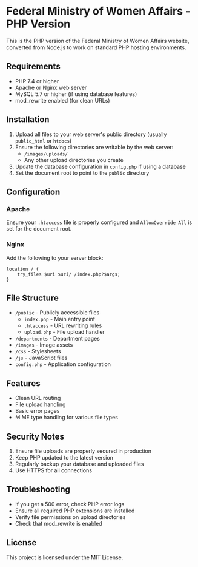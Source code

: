# Federal Ministry of Women Affairs - PHP Version

This is the PHP version of the Federal Ministry of Women Affairs website, converted from Node.js to work on standard PHP hosting environments.

## Requirements

- PHP 7.4 or higher
- Apache or Nginx web server
- MySQL 5.7 or higher (if using database features)
- mod_rewrite enabled (for clean URLs)

## Installation

1. Upload all files to your web server's public directory (usually `public_html` or `htdocs`)
2. Ensure the following directories are writable by the web server:
   - `/images/uploads/`
   - Any other upload directories you create
3. Update the database configuration in `config.php` if using a database
4. Set the document root to point to the `public` directory

## Configuration

### Apache
Ensure your `.htaccess` file is properly configured and `AllowOverride All` is set for the document root.

### Nginx
Add the following to your server block:

```nginx
location / {
    try_files $uri $uri/ /index.php?$args;
}
```

## File Structure

- `/public` - Publicly accessible files
  - `index.php` - Main entry point
  - `.htaccess` - URL rewriting rules
  - `upload.php` - File upload handler
- `/departments` - Department pages
- `/images` - Image assets
- `/css` - Stylesheets
- `/js` - JavaScript files
- `config.php` - Application configuration

## Features

- Clean URL routing
- File upload handling
- Basic error pages
- MIME type handling for various file types

## Security Notes

1. Ensure file uploads are properly secured in production
2. Keep PHP updated to the latest version
3. Regularly backup your database and uploaded files
4. Use HTTPS for all connections

## Troubleshooting

- If you get a 500 error, check PHP error logs
- Ensure all required PHP extensions are installed
- Verify file permissions on upload directories
- Check that mod_rewrite is enabled

## License

This project is licensed under the MIT License.
